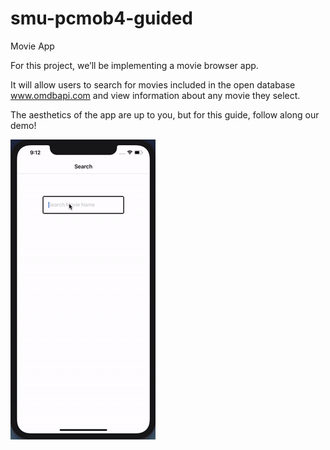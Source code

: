 # smu-pcmob4-guided
Movie App

For this project, we’ll be implementing a movie browser app.

It will allow users to search for movies included in the open database www.omdbapi.com and view information about any movie they select. 

The aesthetics of the app are up to you, but for this guide, follow along our demo! 


![alt-text](https://github.com/Tinkercademy/smu-pcmob4-guided/blob/master/pcmob4-movie-app.gif)
